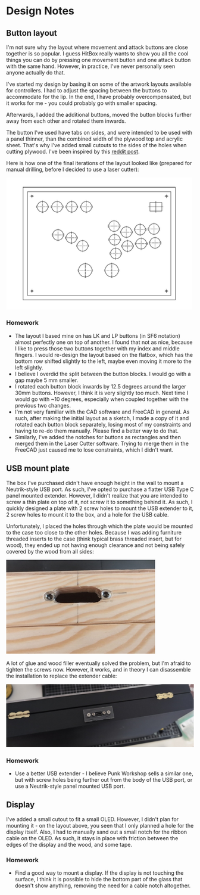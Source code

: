 # Design Notes

## Button layout
I'm not sure why the layout where movement and attack buttons are close together is so popular. I guess HitBox really wants to show you all the cool things you can do by pressing one movement button and one attack button with the same hand. However, in practice, I've never personally seen anyone actually do that.

I've started my design by basing it on some of the artwork layouts available for controllers. I had to adjust the spacing between the buttons to accommodate for the lip. In the end, I have probably overcompensated, but it works for me - you could probably go with smaller spacing.

Afterwards, I added the additional buttons, moved the button blocks further away from each other and rotated them inwards.

The button I've used have tabs on sides, and were intended to be used with a panel thinner, than the combined width of the plywood top and acrylic sheet. That's why I've added small cutouts to the sides of the holes when cutting plywood. I've been inspired by this [reddit post](https://old.reddit.com/r/fightsticks/comments/1auxf83/custom_leverless_controller_panel_design/).

Here is how one of the final iterations of the layout looked like (prepared for manual drilling, before I decided to use a laser cutter):

<img src="pictures/layout-iter.jpg" width="500">

### Homework
- The layout I based mine on has LK and LP buttons (in SF6 notation) almost perfectly one on top of another. I found that not as nice, because I like to press those two buttons together with my index and middle fingers. I would re-design the layout based on the flatbox, which has the bottom row shifted slightly to the left, maybe even moving it more to the left slightly.
- I believe I overdid the split between the button blocks. I would go with a gap maybe 5 mm smaller.
- I rotated each button block inwards by 12.5 degrees around the larger 30mm buttons. However, I think it is very slightly too much. Next time I would go with ~10 degrees, especially when coupled together with the previous two changes.
- I'm not very familiar with the CAD software and FreeCAD in general. As such, after making the initial layout as a sketch, I made a copy of it and rotated each button block separately, losing most of my constraints and having to re-do them manually. Please find a better way to do that.
- Similarly, I've added the notches for buttons as rectangles and then merged them in the Laser Cutter software. Trying to merge them in the FreeCAD just caused me to lose constraints, which I didn't want.

## USB mount plate
The box I've purchased didn't have enough height in the wall to mount a Neutrik-style USB port. As such, I've opted to purchase a flatter USB Type C panel mounted extender. However, I didn't realize that you are intended to screw a thin plate on top of it, not screw it to something behind it. As such, I quickly designed a plate with 2 screw holes to mount the USB extender to it, 2 screw holes to mount it to the box, and a hole for the USB cable.

Unfortunately, I placed the holes through which the plate would be mounted to the case too close to the other holes. Because I was adding furniture threaded inserts to the case (think typical brass threaded insert, but for wood), they ended up not having enough clearance and not being safely covered by the wood from all sides:

<img src="pictures/baddrilling.jpg" width="400">

A lot of glue and wood filler eventually solved the problem, but I'm afraid to tighten the screws now. However, it works, and in theory I can disassemble the installation to replace the extender cable:

<img src="pictures/usbmountplate.jpg" width="600">

### Homework
* Use a better USB extender - I believe Punk Workshop sells a similar one, but with screw holes being further out from the body of the USB port, or use a Neutrik-style panel mounted USB port.

## Display

I've added a small cutout to fit a small OLED. However, I didn't plan for mounting it - on the layout above, you seen that I only planned a hole for the display itself. Also, I had to manually sand out a small notch for the ribbon cable on the OLED. As such, it stays in place with friction between the edges of the display and the wood, and some tape.

### Homework
* Find a good way to mount a display. If the display is not touching the surface, I think it is possible to hide the bottom part of the glass that doesn't show anything, removing the need for a cable notch altogether.